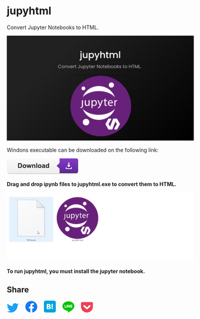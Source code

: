 # jupyhtml
Convert Jupyter Notebooks to HTML.  

<div align="left">
<img src="images/Image.png" width="600">
</div>

Windons executable can be downloaded on the following link:  
  
[<img src="images/Button.png">](https://github.com/RyokoKuga/jupyhtml/releases/download/v1.0.0/jupyhtml.zip)   

**Drag and drop ipynb files to jupyhtml.exe to convert them to HTML.**

<div align="left">
<img src="images/Animation.gif" width="600">
</div>

**To run jupyhtml, you must install the jupyter notebook.**  

## Share
[<img src="images/twitter.png" width="32">](https://twitter.com/intent/tweet?text=%23jupyhtml%0Ahttps://github.com/RyokoKuga/jupyhtml)
&emsp;[<img src="images/facebook.png" width="32">](https://www.facebook.com/share.php?u=https://github.com/RyokoKuga/jupyhtml)
&emsp;[<img src="images/hatena.png" width="32">](https://b.hatena.ne.jp/entry/s/github.com/RyokoKuga/jupyhtml)
&emsp;[<img src="images/line.png" width="32">](https://line.me/R/msg/text/?https://github.com/RyokoKuga/jupyhtml)
&emsp;[<img src="images/pocket.png" width="32">](http://getpocket.com/edit?url=https://github.com/RyokoKuga/jupyhtml) 
